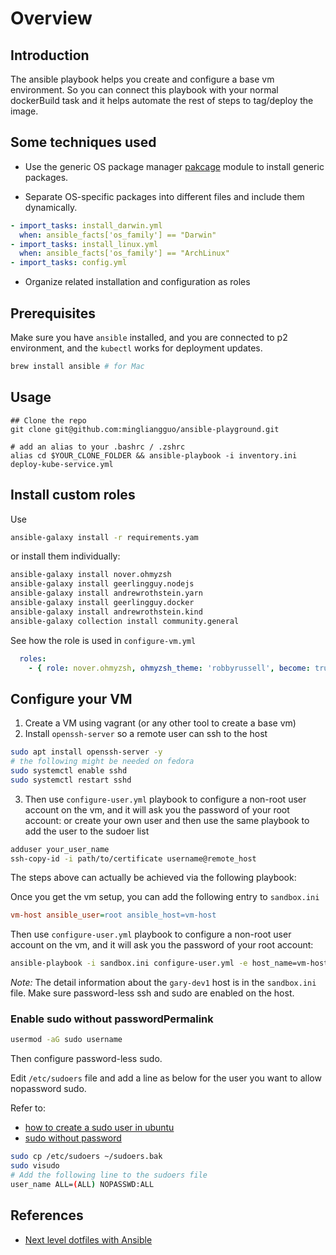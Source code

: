 # Overview

## Introduction

The ansible playbook helps you create and configure a base vm environment. So you can connect this playbook with your normal dockerBuild task and it helps automate the rest of steps to tag/deploy the image.

## Some techniques used

- Use the generic OS package manager [pakcage](https://docs.ansible.com/ansible/latest/collections/ansible/builtin/package_module.html) module to install generic packages.

- Separate OS-specific packages into different files and include them dynamically.

```yaml
- import_tasks: install_darwin.yml
  when: ansible_facts['os_family'] == "Darwin"
- import_tasks: install_linux.yml
  when: ansible_facts['os_family'] == "ArchLinux"
- import_tasks: config.yml
```

- Organize related installation and configuration as roles

## Prerequisites

Make sure you have `ansible` installed, and you are connected to p2 environment, and the `kubectl` works for deployment updates.

```bash
brew install ansible # for Mac
```

## Usage

```
## Clone the repo
git clone git@github.com:mingliangguo/ansible-playground.git

# add an alias to your .bashrc / .zshrc 
alias cd $YOUR_CLONE_FOLDER && ansible-playbook -i inventory.ini deploy-kube-service.yml
```

## Install custom roles

Use 
```bash
ansible-galaxy install -r requirements.yam
```

or install them individually:

```bash
ansible-galaxy install nover.ohmyzsh
ansible-galaxy install geerlingguy.nodejs
ansible-galaxy install andrewrothstein.yarn
ansible-galaxy install geerlingguy.docker
ansible-galaxy install andrewrothstein.kind
ansible-galaxy collection install community.general
```

See how the role is used in `configure-vm.yml`

```yml
  roles:
    - { role: nover.ohmyzsh, ohmyzsh_theme: 'robbyrussell', become: true }
```

## Configure your VM


1. Create a VM using vagrant (or any other tool to create a base vm)
2. Install `openssh-server` so a remote user can ssh to the host
```bash
sudo apt install openssh-server -y
# the following might be needed on fedora
sudo systemctl enable sshd
sudo systemctl restart sshd
```
3. Then use `configure-user.yml` playbook to configure a non-root user account on the vm, and it will ask you the password of your root account:
or create your own user and then use the same playbook to add the user to the sudoer list
```bash
adduser your_user_name
ssh-copy-id -i path/to/certificate username@remote_host
```

The steps above can actually be achieved via the following playbook:

Once you get the vm setup, you can add the following entry to `sandbox.ini`

```ini
vm-host ansible_user=root ansible_host=vm-host
```

Then use `configure-user.yml` playbook to configure a non-root user account on the vm, and it will ask you the password of your root account:

```bash
ansible-playbook -i sandbox.ini configure-user.yml -e host_name=vm-host -e user_name=gary
```

*Note:* The detail information about the `gary-dev1` host is in the `sandbox.ini` file. Make sure password-less ssh and sudo are enabled on the host.


### Enable sudo without passwordPermalink

```bash
usermod -aG sudo username
```

Then configure password-less sudo.

Edit `/etc/sudoers` file and add a line as below for the user you want to allow nopassword sudo.

Refer to:
- [how to create a sudo user in ubuntu](https://linuxize.com/post/how-to-create-a-sudo-user-on-ubuntu/)
- [sudo without password](https://linuxhandbook.com/sudo-without-password/)


```bash
sudo cp /etc/sudoers ~/sudoers.bak
sudo visudo
# Add the following line to the sudoers file
user_name ALL=(ALL) NOPASSWD:ALL
```

## References

- [Next level dotfiles with Ansible](https://snow-dev.com/posts/next-level-dotfiles-with-ansible.html)

